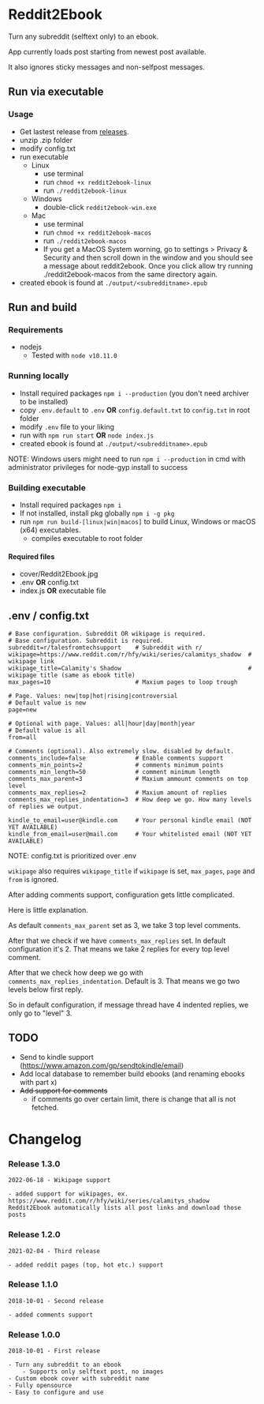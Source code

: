 # Reddit2Ebook

Turn any subreddit (selftext only) to an ebook.

App currently loads post starting from newest post available.

It also ignores sticky messages and non-selfpost messages.

## Run via executable

### Usage

- Get lastest release from [releases](https://github.com/Racle/Reddit2Ebook/releases).
- unzip .zip folder
- modify config.txt
- run executable
  - Linux
    - use terminal
    - run `chmod +x reddit2ebook-linux`
    - run `./reddit2ebook-linux`
  - Windows
    - double-click `reddit2ebook-win.exe`
  - Mac
    - use terminal
    - run `chmod +x reddit2ebook-macos`
    - run `./reddit2ebook-macos`
    - If you get a MacOS System worning, go to settings > Privacy & Security and then scroll down in the window and you should see a message about reddit2ebook. Once you click allow try running ./reddit2ebook-macos from the same directory again.
- created ebook is found at `./output/<subredditname>.epub`

## Run and build

### Requirements

- nodejs
  - Tested with `node v10.11.0`

### Running locally

- Install required packages `npm i --production` (you don't need archiver to be installed)
- copy `.env.default` to `.env` **OR** `config.default.txt` to `config.txt` in root folder
- modify `.env` file to your liking
- run with `npm run start` **OR** `node index.js`
- created ebook is found at `./output/<subredditname>.epub`

NOTE: Windows users might need to run `npm i --production` in cmd with administrator privileges for node-gyp install to success

### Building executable

- Install required packages `npm i`
- If not installed, install pkg globally `npm i -g pkg`
- run `npm run build-[linux|win|macos]` to build Linux, Windows or macOS (x64) executables.
  - compiles executable to root folder

#### Required files

- cover/Reddit2Ebook.jpg
- .env **OR** config.txt
- index.js **OR** executable file

## .env / config.txt

```
# Base configuration. Subreddit OR wikipage is required.
# Base configuration. Subreddit is required.
subreddit=r/talesfromtechsupport    # Subreddit with r/
wikipage=https://www.reddit.com/r/hfy/wiki/series/calamitys_shadow  # wikipage link
wikipage_title=Calamity's Shadow                                    # wikipage title (same as ebook title)
max_pages=10                        # Maxium pages to loop trough

# Page. Values: new|top|hot|rising|controversial
# Default value is new
page=new

# Optional with page. Values: all|hour|day|month|year
# Default value is all
from=all

# Comments (optional). Also extremely slow. disabled by default.
comments_include=false              # Enable comments support
comments_min_points=2               # comments minimum points
comments_min_length=50              # comment minimum length
comments_max_parent=3               # Maxium ammount comments on top level
comments_max_replies=2              # Maxium amount of replies
comments_max_replies_indentation=3  # How deep we go. How many levels of replies we output.

kindle_to_email=user@kindle.com     # Your personal kindle email (NOT YET AVAILABLE)
kindle_from_email=user@mail.com     # Your whitelisted email (NOT YET AVAILABLE)
```

NOTE: config.txt is prioritized over .env

`wikipage` also requires `wikipage_title`
if `wikipage` is set, `max_pages`, `page` and `from` is ignored.

After adding comments support, configuration gets little complicated.

Here is little explanation.

As default `comments_max_parent` set as 3, we take 3 top level comments.

After that we check if we have `comments_max_replies` set. In default configuration it's 2.
That means we take 2 replies for every top level comment.

After that we check how deep we go with `comments_max_replies_indentation`. Default is 3.
That means we go two levels below first reply.

So in default configuration, if message thread have 4 indented replies, we only go to "level" 3.

## TODO

- Send to kindle support (https://www.amazon.com/gp/sendtokindle/email)
- Add local database to remember build ebooks (and renaming ebooks with part x)
- ~~Add support for comments~~
  - if comments go over certain limit, there is change that all is not fetched.

# Changelog

### Release 1.3.0

```
2022-06-18 - Wikipage support

- added support for wikipages, ex. https://www.reddit.com/r/hfy/wiki/series/calamitys_shadow
Reddit2Ebook automatically lists all post links and download those posts
```

### Release 1.2.0

```
2021-02-04 - Third release

- added reddit pages (top, hot etc.) support
```

### Release 1.1.0

```
2018-10-01 - Second release

- added comments support
```

### Release 1.0.0

```
2018-10-01 - First release

- Turn any subreddit to an ebook
    - Supports only selftext post, no images
- Custom ebook cover with subreddit name
- Fully opensource
- Easy to configure and use
```

